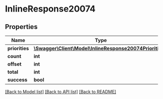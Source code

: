 # InlineResponse20074

## Properties
Name | Type | Description | Notes
------------ | ------------- | ------------- | -------------
**priorities** | [**\Swagger\Client\Model\InlineResponse20074Priorities[]**](InlineResponse20074Priorities.md) |  | [optional] 
**count** | **int** |  | [optional] 
**offset** | **int** |  | [optional] 
**total** | **int** |  | [optional] 
**success** | **bool** |  | [optional] 

[[Back to Model list]](../../README.md#documentation-for-models) [[Back to API list]](../../README.md#documentation-for-api-endpoints) [[Back to README]](../../README.md)

